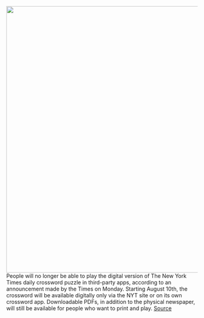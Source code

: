 <img src='https://cdn.vox-cdn.com/thumbor/75a3S9wnGOcqCyl5poDNzQpYFZs=/0x0:4288x2633/1200x800/filters:focal(1801x974:2487x1660)/cdn.vox-cdn.com/uploads/chorus_image/image/69679666/834509654.0.jpg' width='700px' /><br/>
People will no longer be able to play the digital version of The New York Times daily crossword puzzle in third-party apps, according to an announcement made by the Times on Monday. Starting August 10th, the crossword will be available digitally only via the NYT site or on its own crossword app. Downloadable PDFs, in addition to the physical newspaper, will still be available for people who want to print and play.
<a href='https://www.theverge.com/2021/8/4/22609944/nyt-crossword-puzzle-puz-file-format'> Source <a/>